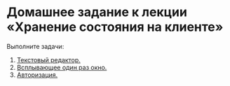 # Домашнее задание к лекции «Хранение состояния на клиенте»

Выполните задачи:

1. [Текстовый редактор.](./text-editor)
2. [Всплывающее один раз окно.](./popup)
3. [Авторизация.](./auth)
